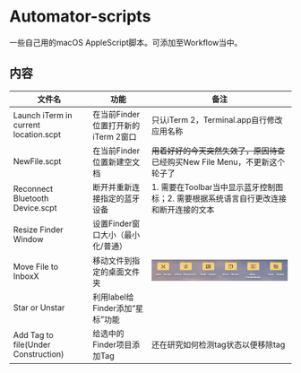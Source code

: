 # Automator-scripts

一些自己用的macOS AppleScript脚本。可添加至Workflow当中。

## 内容

| 文件名                                | 功能                                | 备注                                                         |
| ------------------------------------- | ----------------------------------- | ------------------------------------------------------------ |
| Launch iTerm in current location.scpt | 在当前Finder位置打开新的iTerm 2窗口 | 只认iTerm 2，Terminal.app自行修改应用名称                    |
| NewFile.scpt                          | 在当前Finder位置新建空文档          | ~~用着好好的今天突然失效了，原因待查~~已经购买New File Menu，不更新这个轮子了 |
| Reconnect Bluetooth Device.scpt       | 断开并重新连接指定的蓝牙设备        | 1. 需要在Toolbar当中显示蓝牙控制图标；2. 需要根据系统语言自行更改连接和断开连接的文本 |
| Resize Finder Window                  | 设置Finder窗口大小（最小化/普通）   |                                                              |
| Move File to InboxX                   | 移动文件到指定的桌面文件夹          | ![我的桌面文件夹](https://github.com/Mark9804/automator-scripts/raw/master/images/inboxes.png) |
| Star or Unstar                        | 利用label给Finder添加“星标”功能     |                                                              |
| Add Tag to file(Under Construction)   | 给选中的Finder项目添加Tag           | 还在研究如何检测tag状态以便移除tag                           |


